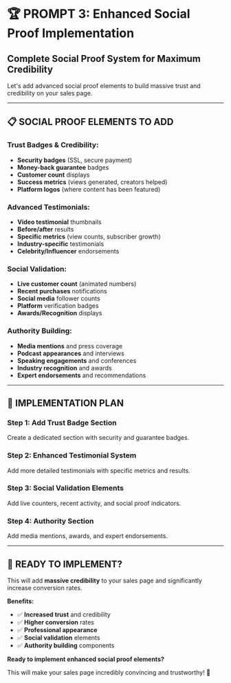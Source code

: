 # 🏆 PROMPT 3: Enhanced Social Proof Implementation

## Complete Social Proof System for Maximum Credibility

Let's add advanced social proof elements to build massive trust and credibility on your sales page.

---

## 📋 **SOCIAL PROOF ELEMENTS TO ADD**

### **Trust Badges & Credibility:**
- **Security badges** (SSL, secure payment)
- **Money-back guarantee** badges
- **Customer count** displays
- **Success metrics** (views generated, creators helped)
- **Platform logos** (where content has been featured)

### **Advanced Testimonials:**
- **Video testimonial** thumbnails
- **Before/after** results
- **Specific metrics** (view counts, subscriber growth)
- **Industry-specific** testimonials
- **Celebrity/Influencer** endorsements

### **Social Validation:**
- **Live customer count** (animated numbers)
- **Recent purchases** notifications
- **Social media** follower counts
- **Platform** verification badges
- **Awards/Recognition** displays

### **Authority Building:**
- **Media mentions** and press coverage
- **Podcast appearances** and interviews
- **Speaking engagements** and conferences
- **Industry recognition** and awards
- **Expert endorsements** and recommendations

---

## 🎯 **IMPLEMENTATION PLAN**

### **Step 1: Add Trust Badge Section**
Create a dedicated section with security and guarantee badges.

### **Step 2: Enhanced Testimonial System**
Add more detailed testimonials with specific metrics and results.

### **Step 3: Social Validation Elements**
Add live counters, recent activity, and social proof indicators.

### **Step 4: Authority Section**
Add media mentions, awards, and expert endorsements.

---

## 🚀 **READY TO IMPLEMENT?**

This will add **massive credibility** to your sales page and significantly increase conversion rates.

**Benefits:**
- ✅ **Increased trust** and credibility
- ✅ **Higher conversion** rates
- ✅ **Professional appearance** 
- ✅ **Social validation** elements
- ✅ **Authority building** components

**Ready to implement enhanced social proof elements?** 

This will make your sales page incredibly convincing and trustworthy! 🎯






